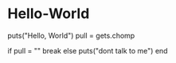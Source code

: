 # Hello-World
puts("Hello, World")
pull = gets.chomp

if pull = ""
  break
else
  puts("dont talk to me")
end

